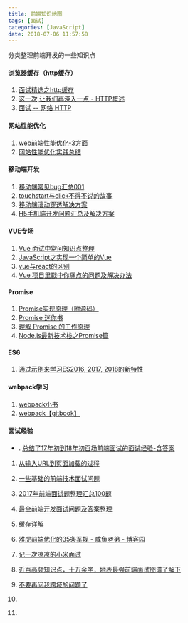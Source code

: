 ```yaml
---
title: 前端知识地图
tags: [面试]
categories: [JavaScript]
date: 2018-07-06 11:57:58
---
```

分类整理前端开发的一些知识点

<!-- more -->
#### 浏览器缓存（http缓存）

1. [面试精选之http缓存](https://juejin.im/post/5b3c87386fb9a04f9a5cb037)
2. [这一次,让我们再深入一点 - HTTP概述](https://juejin.im/post/5a4c3dec51882512b7300b69)
3. [面试 -- 网络 HTTP](https://juejin.im/post/5872309261ff4b005c4580d4)

#### 网站性能优化
1. [web前端性能优化-3方面](https://juejin.im/post/5a6941e1f265da3e33048429)
2. [网站性能优化实践总结](https://www.jianshu.com/p/5e837e646c2f)

#### 移动端开发

1. [移动端常见bug汇总001](https://juejin.im/post/5af918636fb9a07ac5603ecb)
2. [touchstart与click不得不说的故事](https://juejin.im/post/5aca0c1b6fb9a028d208377e)
3. [移动端滚动穿透解决方案](https://juejin.im/post/5abf1c69f265da239706fcb8)
4. [H5手机端开发问题汇总及解决方案](https://yezihaohao.github.io/2018/03/30/H5%E6%89%8B%E6%9C%BA%E7%AB%AF%E5%BC%80%E5%8F%91%E9%97%AE%E9%A2%98%E6%B1%87%E6%80%BB%E5%8F%8A%E8%A7%A3%E5%86%B3%E6%96%B9%E6%A1%88/)



#### VUE专场

1. [Vue 面试中常问知识点整理](http://web.jobbole.com/95195/)
2. [JavaScript之实现一个简单的Vue](http://web.jobbole.com/95197/)
3. [vue与react的区别](https://juejin.im/post/5b8b56e3f265da434c1f5f76)
4. [Vue 项目里戳中你痛点的问题及解决办法](https://juejin.im/post/5b174de8f265da6e410e0b4e)
#### Promise

1. [Promise实现原理（附源码）](http://web.jobbole.com/95198/)
2. [Promise 迷你书](http://liubin.org/promises-book/#ch2-promise-resolve)
3. [理解 Promise 的工作原理](https://cnodejs.org/topic/569c8226adf526da2aeb23fd)
4. [Node.js最新技术栈之Promise篇](https://cnodejs.org/topic/560dbc826a1ed28204a1e7de)

#### ES6
1. [通过示例来学习ES2016, 2017, 2018的新特性](https://blog.fundebug.com/2018/07/17/new_in_es16_17_18/)

#### webpack学习
1. [webpack小书](http://webpack.wuhaolin.cn/)
2. [webpack【gitbook】](https://fakefish.github.io/react-webpack-cookbook/index.html)

#### 面试经验

- . [总结了17年初到18年初百场前端面试的面试经验-含答案](https://juejin.im/post/5b44a485e51d4519945fb6b7)
1. [从输入URL到页面加载的过程](https://juejin.im/post/5aa5cb846fb9a028e25d2fb1)
2. [一些基础的前端技术面试问题](https://juejin.im/entry/57b68b8b0a2b58005c8270eb)
3. [2017年前端面试题整理汇总100题](https://juejin.im/post/5b1666fde51d4506bb3a6513)
4. [最全前端开发面试问题及答案整理](https://juejin.im/entry/56f06612731956005d3b6795)
5. [缓存详解](https://juejin.im/entry/5b121499f265da6e225cdded)
6. [雅虎前端优化的35条军规 - 咸鱼老弟 - 博客园](https://juejin.im/entry/5b02336a51882542682e80c0)
7. [记一次凉凉的小米面试](https://juejin.im/post/5b4d543ce51d4519610dea67)

8. [近百高频知识点，十万余字，地表最强前端面试图谱了解下](https://juejin.im/post/5b4a9136f265da0f990d49cb)
9. [不要再问我跨域的问题了](http://web.jobbole.com/94928/)
10. []()
11. []()